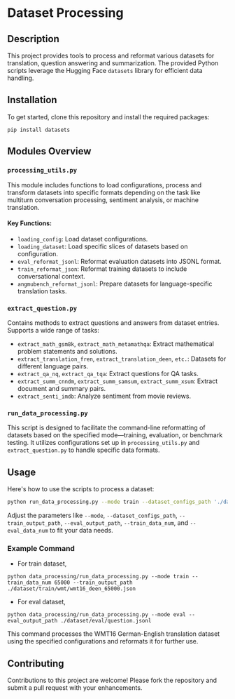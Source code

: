 # Dataset Processing


## Description
This project provides tools to process and reformat various datasets for translation, question answering and summarization. The provided Python scripts leverage the Hugging Face `datasets` library for efficient data handling.

## Installation

To get started, clone this repository and install the required packages:

```
pip install datasets
```

## Modules Overview

### `processing_utils.py`

This module includes functions to load configurations, process and transform datasets into specific formats depending on the task like multiturn conversation processing, sentiment analysis, or machine translation.

#### Key Functions:

- `loading_config`: Load dataset configurations.
- `loading_dataset`: Load specific slices of datasets based on configuration.
- `eval_reformat_jsonl`: Reformat evaluation datasets into JSONL format.
- `train_reformat_json`: Reformat training datasets to include conversational context.
- `angmubench_reformat_jsonl`: Prepare datasets for language-specific translation tasks.

### `extract_question.py`

Contains methods to extract questions and answers from dataset entries. Supports a wide range of tasks:

- `extract_math_gsm8k`, `extract_math_metamathqa`: Extract mathematical problem statements and solutions.
- `extract_translation_fren`, `extract_translation_deen`, `etc.`: Datasets for different language pairs.
- `extract_qa_nq`, `extract_qa_tqa`: Extract questions for QA tasks.
- `extract_summ_cnndm`, `extract_summ_samsum`, `extract_summ_xsum`: Extract document and summary pairs.
- `extract_senti_imdb`: Analyze sentiment from movie reviews.

### `run_data_processing.py`
This script is designed to facilitate the command-line reformatting of datasets based on the specified mode—training, evaluation, or benchmark testing. It utilizes configurations set up in `processing_utils.py` and `extract_question.py` to handle specific data formats.




## Usage

Here's how to use the scripts to process a dataset:

```bash 
python run_data_processing.py --mode train --dataset_configs_path './data_processing/dataset_configs.json' --train_output_path './dataset/train/output.json'
```

Adjust the parameters like `--mode`, `--dataset_configs_path`, `--train_output_path`, `--eval_output_path`, `--train_data_num`, and `--eval_data_num` to fit your data needs.



### Example Command

- For train dataset,
```
python data_processing/run_data_processing.py --mode train --train_data_num 65000 --train_output_path ./dataset/train/wmt/wmt16_deen_65000.json
```

- For eval dataset,
```
python data_processing/run_data_processing.py --mode eval --eval_output_path ./dataset/eval/question.jsonl
```
This command processes the WMT16 German-English translation dataset using the specified configurations and reformats it for further use.

## Contributing

Contributions to this project are welcome! Please fork the repository and submit a pull request with your enhancements.